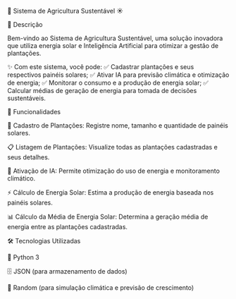 🌱 Sistema de Agricultura Sustentável ☀️

📌 Descrição

Bem-vindo ao Sistema de Agricultura Sustentável, uma solução inovadora que utiliza energia solar e Inteligência Artificial para otimizar a gestão de plantações.

✨ Com este sistema, você pode:
✅ Cadastrar plantações e seus respectivos painéis solares;
✅ Ativar IA para previsão climática e otimização de energia;
✅ Monitorar o consumo e a produção de energia solar;
✅ Calcular médias de geração de energia para tomada de decisões sustentáveis.

🚀 Funcionalidades

🌿 Cadastro de Plantações: Registre nome, tamanho e quantidade de painéis solares.

📋 Listagem de Plantações: Visualize todas as plantações cadastradas e seus detalhes.

🤖 Ativação de IA: Permite otimização do uso de energia e monitoramento climático.

⚡ Cálculo de Energia Solar: Estima a produção de energia baseada nos painéis solares.

📊 Cálculo da Média de Energia Solar: Determina a geração média de energia entre as plantações cadastradas.

🛠️ Tecnologias Utilizadas

🐍 Python 3

🗄️ JSON (para armazenamento de dados)

🎲 Random (para simulação climática e previsão de crescimento)
